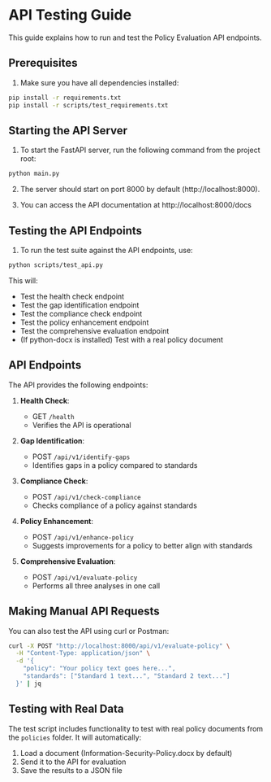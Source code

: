 # API Testing Guide

This guide explains how to run and test the Policy Evaluation API endpoints.

## Prerequisites

1. Make sure you have all dependencies installed:

```bash
pip install -r requirements.txt
pip install -r scripts/test_requirements.txt
```

## Starting the API Server

1. To start the FastAPI server, run the following command from the project root:

```bash
python main.py
```

2. The server should start on port 8000 by default (http://localhost:8000).

3. You can access the API documentation at http://localhost:8000/docs

## Testing the API Endpoints

1. To run the test suite against the API endpoints, use:

```bash
python scripts/test_api.py
```

This will:
- Test the health check endpoint
- Test the gap identification endpoint
- Test the compliance check endpoint
- Test the policy enhancement endpoint
- Test the comprehensive evaluation endpoint
- (If python-docx is installed) Test with a real policy document

## API Endpoints

The API provides the following endpoints:

1. **Health Check**: 
   - GET `/health`
   - Verifies the API is operational

2. **Gap Identification**:
   - POST `/api/v1/identify-gaps`
   - Identifies gaps in a policy compared to standards

3. **Compliance Check**:
   - POST `/api/v1/check-compliance` 
   - Checks compliance of a policy against standards

4. **Policy Enhancement**:
   - POST `/api/v1/enhance-policy`
   - Suggests improvements for a policy to better align with standards

5. **Comprehensive Evaluation**:
   - POST `/api/v1/evaluate-policy`
   - Performs all three analyses in one call

## Making Manual API Requests

You can also test the API using curl or Postman:

```bash
curl -X POST "http://localhost:8000/api/v1/evaluate-policy" \
  -H "Content-Type: application/json" \
  -d '{
    "policy": "Your policy text goes here...",
    "standards": ["Standard 1 text...", "Standard 2 text..."]
  }' | jq
```

## Testing with Real Data

The test script includes functionality to test with real policy documents from the `policies` folder. It will automatically:

1. Load a document (Information-Security-Policy.docx by default)
2. Send it to the API for evaluation
3. Save the results to a JSON file
